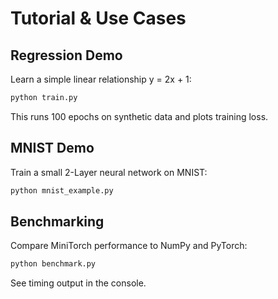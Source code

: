 # Tutorial & Use Cases

## Regression Demo

Learn a simple linear relationship y = 2x + 1:

```bash
python train.py
```

This runs 100 epochs on synthetic data and plots training loss.

## MNIST Demo

Train a small 2-Layer neural network on MNIST:
```bash
python mnist_example.py
```

## Benchmarking

Compare MiniTorch performance to NumPy and PyTorch:

```bash
python benchmark.py
```

See timing output in the console.